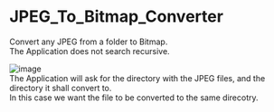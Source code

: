 # JPEG_To_Bitmap_Converter
Convert any JPEG from a folder to Bitmap. <br />
The Application does not search recursive.

![image](https://github.com/Aragonsson/JPEG_To_Bitmap_Converter/assets/89126715/28677a31-d996-4f90-8da4-60c6e9b03651) <br />
The Application will ask for the directory with the JPEG files, and the directory it shall convert to. <br />
In this case we want the file to be converted to the same direcotry.
